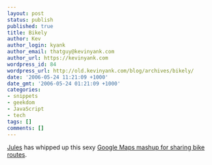 ```yaml
---
layout: post
status: publish
published: true
title: Bikely
author: Kev
author_login: kyank
author_email: thatguy@kevinyank.com
author_url: https://kevinyank.com
wordpress_id: 84
wordpress_url: http://old.kevinyank.com/blog/archives/bikely/
date: '2006-05-24 11:21:09 +1000'
date_gmt: '2006-05-24 01:21:09 +1000'
categories:
- snippets
- geekdom
- JavaScript
- tech
tags: []
comments: []
---
```

<p><a href="http://jules.com.au/blog/">Jules</a> has whipped up this sexy <a href="http://www.bikely.com/">Google Maps mashup for sharing bike routes</a>.</p>

